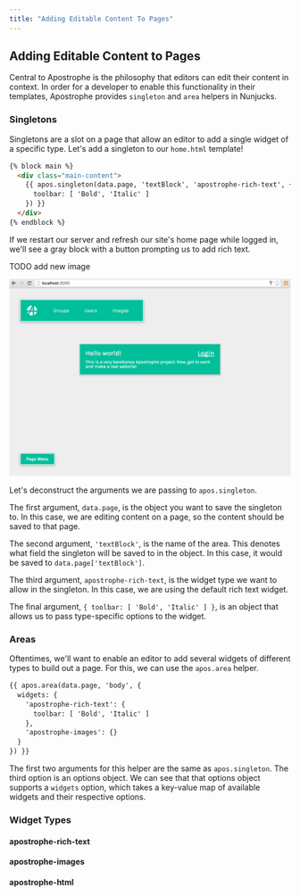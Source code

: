 ```yaml
---
title: "Adding Editable Content To Pages"
---
```


## Adding Editable Content to Pages

Central to Apostrophe is the philosophy that editors can edit their content in context. In order for a developer to enable this functionality in their templates, Apostrophe provides `singleton` and `area` helpers in Nunjucks.

### Singletons

Singletons are a slot on a page that allow an editor to add a single widget of a specific type. Let's add a singleton to our `home.html` template!

```html
{% block main %}
  <div class="main-content">
    {{ apos.singleton(data.page, 'textBlock', 'apostrophe-rich-text', {
      toolbar: [ 'Bold', 'Italic' ]
    }) }}
  </div>
{% endblock %}
```

If we restart our server and refresh our site's home page while logged in, we'll see a gray block with a button prompting us to add rich text.

TODO add new image

<img src="/images/tutorials/developer/boilerplate_loggedin.png" class="shadow">

Let's deconstruct the arguments we are passing to `apos.singleton`.

The first argument, `data.page`, is the object you want to save the singleton to. In this case, we are editing content on a page, so the content should be saved to that page.

The second argument, `'textBlock'`, is the name of the area. This denotes what field the singleton will be saved to in the object. In this case, it would be saved to `data.page['textBlock']`.

The third argument, `apostrophe-rich-text`, is the widget type we want to allow in the singleton. In this case, we are using the default rich text widget.

The final argument, `{ toolbar: [ 'Bold', 'Italic' ] }`, is an object that allows us to pass type-specific options to the widget.

### Areas

Oftentimes, we'll want to enable an editor to add several widgets of different types to build out a page. For this, we can use the `apos.area` helper.

```html
{{ apos.area(data.page, 'body', {
  widgets: {
    'apostrophe-rich-text': {
      toolbar: [ 'Bold', 'Italic' ]
    },
    'apostrophe-images': {}
  }
}) }}
```

The first two arguments for this helper are the same as `apos.singleton`. The third option is an options object. We can see that that options object supports a `widgets` option, which takes a key-value map of available widgets and their respective options.

### Widget Types

#### apostrophe-rich-text

#### apostrophe-images

#### apostrophe-html
